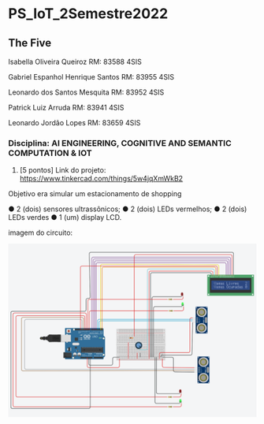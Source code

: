 # PS_IoT_2Semestre2022

## The Five

Isabella Oliveira Queiroz RM: 83588 4SIS

Gabriel Espanhol Henrique Santos RM: 83955 4SIS

Leonardo dos Santos Mesquita RM: 83952 4SIS

Patrick Luiz Arruda RM: 83941 4SIS

Leonardo Jordão Lopes RM: 83659 4SIS

### Disciplina: AI ENGINEERING, COGNITIVE AND SEMANTIC COMPUTATION & IOT

1. [5 pontos] Link do projeto: https://www.tinkercad.com/things/5w4jqXmWkB2

Objetivo era simular um estacionamento de shopping

● 2 (dois) sensores ultrassônicos;
● 2 (dois) LEDs vermelhos;
● 2 (dois) LEDs verdes
● 1 (um) display LCD.

imagem do circuito:

![alt text](https://github.com/gabrielespanhol/PS_IoT_2Semestre2022/blob/main/Parte1/Arduino_Sensores.png)
